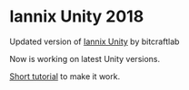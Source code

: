 # Iannix Unity 2018

Updated version of [Iannix Unity](https://github.com/bitcraftlab/iannix-unity "Iannix Unity") by bitcraftlab

Now is working on latest Unity versions.

[Short tutorial](https://www.uni-weimar.de/kunst-und-gestaltung/wiki/GMU:Tutorials/Networking/Controlling_Unity_with_IanniX "Bahaus-Universität Weimar") to make it work.
